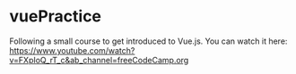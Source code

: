 # vuePractice
Following a small course to get introduced to Vue.js.
You can watch it here: https://www.youtube.com/watch?v=FXpIoQ_rT_c&ab_channel=freeCodeCamp.org
